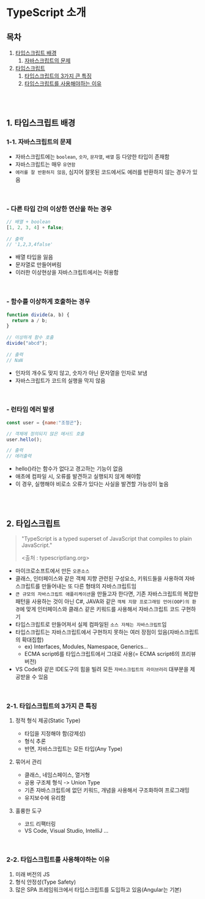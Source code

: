 # TypeScript 소개

## 목차
1. [타입스크립트 배경](#1-타입스크립트-배경)
    1. [자바스크립트의 문제](#1-1-자바스크립트의-문제)
2. [타입스크립트](#2-타입스크립트)
    1. [타입스크립트의 3가지 큰 특징](#2-1-타입스크립트의-3가지-큰-특징)
    2. [타입스크립트를 사용해야하는 이유](#2-2-타입스크립트를-사용해야하는-이유)

<br>
<br>

## 1. 타입스크립트 배경

### 1-1. 자바스크립트의 문제

- 자바스크립트에는 `boolean`, `숫자`, `문자열`, `배열` 등 다양한 타입이 존재함
- 자바스크립트는 매우 `유연함`
- `에러를 잘 반환하지 않음`, 심지어 잘못된 코드에서도 에러를 반환하지 않는 경우가 있음

<br>

### - 다른 타입 간의 이상한 연산을 하는 경우

```javascript
// 배열 + boolean
[1, 2, 3, 4] + false;
  
// 출력
// '1,2,3,4false'
```

- 배열 타입을 잃음
- 문자열로 만들어버림
- 이러한 이상현상을 자바스크립트에서는 허용함

<br>

### - 함수를 이상하게 호출하는 경우
  
```javascript
function divide(a, b) {
  return a / b;
}
  
// 이상하게 함수 호출
divide("abcd");
  
// 출력
// NaN
```

- 인자의 개수도 맞지 않고, 숫자가 아닌 문자열을 인자로 보냄
- 자바스크립트가 코드의 실행을 막지 않음

<br>

### - 런타임 에러 발생

```javascript
const user = {name:"조정곤"};

// 객체에 정의되지 않은 메서드 호출
user.hello();

// 출력
// 에러출력
```

- hello()라는 함수가 없다고 경고하는 기능이 없음
- 애초에 컴파일 시, 오류를 발견하고 실행되지 않게 해야함
- 이 경우, 실행해야 비로소 오류가 있다는 사실을 발견할 가능성이 높음



<br>
<br>

## 2. 타입스크립트

> "TypeScript is a typed superset of JavaScript that compiles to plain JavaScript."
>
> <출처 : typescriptlang.org>

-   마이크로소프트에서 만든 `오픈소스`
-   클래스, 인터페이스와 같은 객체 지향 관련된 구성요소, 키워드들을 사용하여 자바스크립트를 만들어내는 또 다른 형태의 자바스크립트임
-   `큰 규모의 자바스크립트 애플리케이션`을 만들고자 한다면, 기존 자바스크립트의 복잡한 패턴을 사용하는 것이 아닌 C#, JAVA와 같은 `객체 지향 프로그래밍 언어(OOP)의 환경`에 맞게 인터페이스와 클래스 같은 키워드를 사용해서 자바스크립트 코드 구현하기
-   타입스크립트로 만들어져서 실제 컴파일된 `소스 자체는 자바스크립트`임
-   타입스크립트는 자바스크립트에서 구현하지 못하는 여러 장점이 있음(자바스크립트의 확대집합)
    -   ex) Interfaces, Modules, Namespace, Generics...
    -   ECMA script6를 타입스크립트에서 그대로 사용(= ECMA script6의 프리뷰 버전)
-   VS Code와 같은 IDE도구의 힘을 빌려 모든 `자바스크립트의 라이브러리` 대부분을 제공받을 수 있음

<br>

### 2-1. 타입스크립트의 3가지 큰 특징

1. 정적 형식 제공(Static Type)

    - 타입을 지정해야 함(강제성)
    - 형식 추론
    - 반면, 자바스크립트는 모든 타입(Any Type)

2. 묶어서 관리
    - 클래스, 네임스페이스, 열거형
    - 공용 구조체 형식 -> Union Type
    - 기존 자바스크립트에 없던 키워드, 개념을 사용해서 구조화하여 프로그래밍
    - 유지보수에 유리함
3. 훌륭한 도구
    - 코드 리팩터링
    - VS Code, Visual Studio, IntelliJ ...

<br>

### 2-2. 타입스크립트를 사용해야하는 이유

1. 미래 버전의 JS
2. 형식 안정성(Type Safety)
3. 많은 SPA 프레임워크에서 타입스크립트를 도입하고 있음(Angular는 기본)
